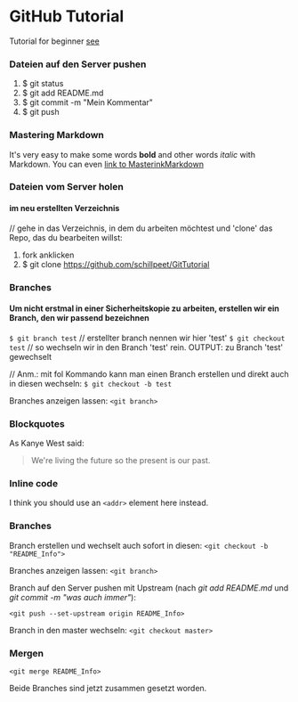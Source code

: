 # GitHub Tutorial
Tutorial for beginner [see](https://boolie.org/git-github-anfaenger-tutorial/)

### Dateien auf den Server pushen
1. $ git status
2. $ git add README.md
3. $ git commit -m "Mein Kommentar"
4. $ git push

### Mastering Markdown
It's very easy to make some words **bold** and other words *italic* with Markdown. You can even [link to MasterinkMarkdown](https://guides.github.com/features/mastering-markdown/)

### Dateien vom Server holen
#### im neu erstellten Verzeichnis
// gehe in das Verzeichnis, in dem du arbeiten möchtest und 'clone' das Repo, das du bearbeiten willst:
1. fork anklicken
2. $ git clone https://github.com/schillpeet/GitTutorial

### Branches
#### Um nicht erstmal in einer Sicherheitskopie zu arbeiten, erstellen wir ein Branch, den wir passend bezeichnen
`$ git branch test`     // erstellter branch nennen wir hier 'test'
`$ git checkout test`   // so wechseln wir in den Branch 'test' rein. OUTPUT: zu Branch 'test' gewechselt

// Anm.: mit fol Kommando kann man einen Branch erstellen und direkt auch in diesen wechseln:
`$ git checkout -b test`

Branches anzeigen lassen:
`<git branch>`

### Blockquotes
As Kanye West said:
> We're living the future so
> the present is our past.

### Inline code
I think you should use an
`<addr>` element here instead.


### Branches
Branch erstellen und wechselt auch sofort in diesen:
`<git checkout -b "README_Info">`

Branches anzeigen lassen:
`<git branch>`

Branch auf den Server pushen mit Upstream
(nach *git add README.md* und *git commit -m "was auch immer"*):

`<git push --set-upstream origin README_Info>`

Branch in den master wechseln:
`<git checkout master>`

### Mergen
`<git merge README_Info>`

Beide Branches sind jetzt zusammen gesetzt worden.
